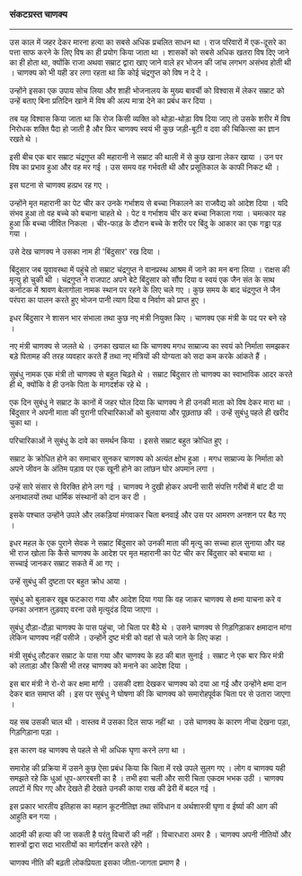 ### संकटग्रस्त चाणक्य

---

उस काल में जहर देकर मारना हत्या का सबसे अधिक प्रचलित साधन था । राज परिवारों में एक-दूसरे का पत्ता साफ करने के लिए विष का ही प्रयोग किया जाता था । शासकों को सबसे अधिक खतरा विष दिए जाने का ही होता था, क्योंकि राजा अथवा सम्राट द्वारा खाए जाने वाले हर भोजन की जांच लगभग असंभव होती थी । चाणक्य को भी यही डर लगा रहता था कि कोई चंद्रगुप्त को विष न दे दे ।

उन्होंने इसका एक उपाय सोच लिया और शाही भोजनालय के मुख्य बावर्ची को विश्वास में लेकर सम्राट को उन्हें बताए बिना प्रतिदिन खाने में विष की अल्प मात्रा देने का प्रबंध कर दिया ।

तब यह विश्वास किया जाता था कि रोज किसी व्यक्ति को थोड़ा-थोड़ा विष दिया जाए तो उसके शरीर में विष निरोधक शक्ति पैदा हो जाती है और फिर चाणक्य स्वयं भी कुछ जड़ी-बूटी व दवा की चिकित्सा का ज्ञान रखते थे ।

इसी बीच एक बार सम्राट चंद्रगुप्त की महारानी ने सम्राट की थाली में से कुछ खाना लेकर खाया । उन पर विष का प्रभाव हुआ और वह मर गई । उस समय वह गर्भवती थी और प्रसूतिकाल के काफी निकट थी ।

इस घटना से चाणक्य हत्प्रभ रह गए ।

उन्होंने मृत महारानी का पेट चीर कर उनके गर्भाशय से बच्चा निकालने का राजवैद्य को आदेश दिया । यदि संभव हुआ तो वह बच्चे को बचाना चाहते थे । पेट व गर्भाशय चीर कर बच्चा निकाला गया । चमत्कार यह हुआ कि बच्चा जीवित निकला । चीर-फाड़ के दौरान बच्चे के शरीर पर बिंदु के आकार का एक गड्ढा पड़ गया ।

उसे देख चाणक्य ने उसका नाम ही 'बिंदुसार' रख दिया ।

बिंदुसार जब युवावस्था में पहुंचे तो सम्राट चंद्रगुप्त ने वानप्रस्थ आश्रम में जाने का मन बना लिया । राक्षस की मृत्यु हो चुकी थी । चंद्रगुप्त ने राजपाट अपने बेटे बिंदुसार को सौंप दिया व स्वयं एक जैन संत के साथ कर्नाटक में श्रावण बेलागोला नामक स्थान पर रहने के लिए चले गए । कुछ समय के बाद चंद्रगुप्त ने जैन परंपरा का पालन करते हुए भोजन पानी त्याग दिया व निर्वाण को प्राप्त हुए ।

इधर बिंदुसार ने शासन भार संभाला तथा कुछ नए मंत्री नियुक्त किए । चाणक्य एक मंत्री के पद पर बने रहे ।

नए मंत्री चाणक्य से जलते थे । उनका खयाल था कि चाणक्य मगध साम्राज्य का स्वयं को निर्माता समझकर बड़े पितामह की तरह व्यवहार करते हैं तथा नए मंत्रियों की योग्यता को सदा कम करके आंकते हैं ।

सुबंधु नामक एक मंत्री तो चाणक्य से बहुत चिढ़ते थे । सम्राट बिंदुसार तो चाणक्य का स्वाभाविक आदर करते ही थे, क्योंकि वे ही उनके पिता के मागदर्शक रहे थे ।

एक दिन सुबंधु ने सम्राट के कानों में जहर घोल दिया कि चाणक्य ने ही उनकी माता को विष देकर मारा था । बिंदुसार ने अपनी माता की पुरानी परिचारिकाओं को बुलवाया और पूछताछ की । उन्हें सुबंधु पहले ही खरीद चुका था ।

परिचारिकाओं ने सुबंधु के दावे का समर्थन किया । इससे सम्राट बहुत क्रोधित हुए ।

सम्राट के क्रोधित होने का समाचार सुनकर चाणक्य को अत्यंत क्षोभ हुआ । मगध साम्राज्य के निर्माता को अपने जीवन के अंतिम पड़ाव पर एक खूनी होने का लांछन घोर अपमान लगा ।

उन्हें सारे संसार से विरक्ति होने लग गई । चाणक्य ने दुखी होकर अपनी सारी संपत्ति गरीबों में बांट दी या अनाथालयों तथा धार्मिक संस्थानों को दान कर दी ।

इसके पश्चात उन्होंने उपले और लकड़ियां मंगवाकर चिता बनवाई और उस पर आमरण अनशन पर बैठ गए ।

इधर महल के एक पुराने सेवक ने सम्राट बिंदुसार को उनकी माता की मृत्यु का सच्चा हाल सुनाया और यह भी राज खोला कि कैसे चाणक्य के आदेश पर मृत महारानी का पेट चीर कर बिंदुसार को बचाया था । सच्चाई जानकर सम्राट सकते में आ गए ।

उन्हें सुबंधु की दुष्टता पर बहुत क्रोध आया ।

सुबंधु को बुलाकर खूब फटकारा गया और आदेश दिया गया कि वह जाकर चाणक्य से क्षमा याचना करे व उनका अनशन तुड़वाए वरना उसे मृत्युदंड दिया जाएगा ।

सुबंधु दौड़ा-दौड़ा चाणक्य के पास पहुंचा, जो चिता पर बैठे थे । उसने चाणक्य से गिड़गिड़ाकर क्षमादान मांगा लेकिन चाणक्य नहीं पसीजे । उन्होंने दुष्ट मंत्री को वहां से चले जाने के लिए कहा ।

मंत्री सुबंधु लौटकर सम्राट के पास गया और चाणक्य के हठ की बात सुनाई । सम्राट ने एक बार फिर मंत्री को लताड़ा और किसी भी तरह चाणक्य को मनाने का आदेश दिया ।

इस बार मंत्री ने रो-रो कर क्षमा मांगी । उसकी दशा देखकर चाणक्य को दया आ गई और उन्होंने क्षमा दान देकर बात समाप्त की । इस पर सुबंधु ने घोषणा की कि चाणक्य को समारोहपूर्वक चिता पर से उतारा जाएगा ।

यह सब उसकी चाल थी । वास्तव में उसका दिल साफ नहीं था । उसे चाणक्य के कारण नीचा देखना पड़ा, गिड़गिड़ाना पड़ा ।

इस कारण वह चाणक्य से पहले से भी अधिक घृणा करने लगा था ।

समारोह की प्रक्रिया में उसने कुछ ऐसा प्रबंध किया कि चिता में रखे उपले सुलग गए । लोग व चाणक्य यही समझते रहे कि धुआं धूप-अगरबत्ती का है । तभी हवा चली और सारी चिता एकदम भभक उठी । चाणक्य लपटों में घिर गए और देखते ही देखते उनकी काया राख की ढेरी में बदल गई ।

इस प्रकार भारतीय इतिहास का महान कूटनीतिज्ञ तथा संविधान व अर्थशास्त्री घृणा व ईर्ष्या की आग की आहुति बन गया ।

आदमी की हत्या की जा सकती है परंतु विचारों की नहीं । विचारधारा अमर है । चाणक्य अपनी नीतियों और शास्त्रों द्वारा सदा भारतीयों का मार्गदर्शन करते रहेंगे ।

चाणक्य नीति की बढ़ती लोकप्रियता इसका जीता-जागता प्रमाण है ।